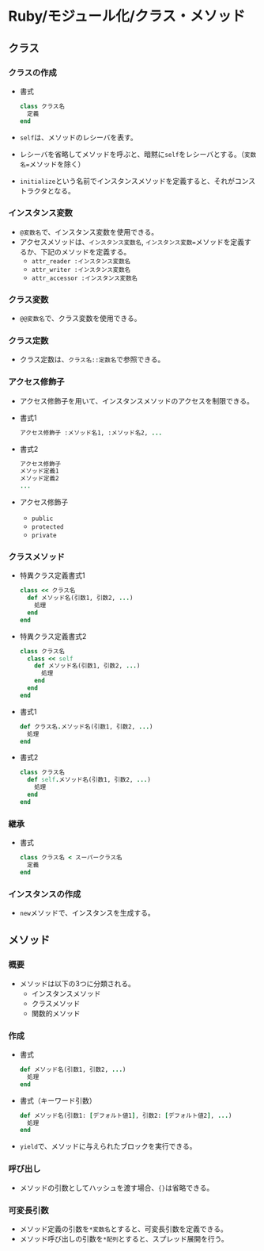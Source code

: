 # Ruby/モジュール化/クラス・メソッド

## クラス

### クラスの作成

- 書式

  ```ruby
  class クラス名
    定義
  end
  ```

- `self`は、メソッドのレシーバを表す。
- レシーバを省略してメソッドを呼ぶと、暗黙に`self`をレシーバとする。（`変数名=`メソッドを除く）

- `initialize`という名前でインスタンスメソッドを定義すると、それがコンストラクタとなる。

### インスタンス変数

- `@変数名`で、インスタンス変数を使用できる。
- アクセスメソッドは、`インスタンス変数名`, `インスタンス変数=`メソッドを定義するか、下記のメソッドを定義する。
  - `attr_reader :インスタンス変数名`
  - `attr_writer :インスタンス変数名`
  - `attr_accessor :インスタンス変数名`

### クラス変数

- `@@変数名`で、クラス変数を使用できる。

### クラス定数

- クラス定数は、`クラス名::定数名`で参照できる。

### アクセス修飾子

- アクセス修飾子を用いて、インスタンスメソッドのアクセスを制限できる。

- 書式1

  ```ruby
  アクセス修飾子 :メソッド名1, :メソッド名2, ...
  ```

- 書式2

  ```ruby
  アクセス修飾子
  メソッド定義1
  メソッド定義2
  ...
  ```

- アクセス修飾子
  - `public`
  - `protected`
  - `private`

### クラスメソッド

- 特異クラス定義書式1

  ```ruby
  class << クラス名
    def メソッド名(引数1, 引数2, ...)
      処理
    end
  end
  ```

- 特異クラス定義書式2

  ```ruby
  class クラス名
    class << self
      def メソッド名(引数1, 引数2, ...)
        処理
      end
    end
  end
  ```

- 書式1

  ```ruby
  def クラス名.メソッド名(引数1, 引数2, ...)
    処理
  end
  ```

- 書式2

  ```ruby
  class クラス名
    def self.メソッド名(引数1, 引数2, ...)
      処理
    end
  end
  ```

### 継承

- 書式

  ```ruby
  class クラス名 < スーパークラス名
    定義
  end
  ```

### インスタンスの作成

- `new`メソッドで、インスタンスを生成する。

## メソッド

### 概要

- メソッドは以下の3つに分類される。
  - インスタンスメソッド
  - クラスメソッド
  - 関数的メソッド

### 作成

- 書式

  ```ruby
  def メソッド名(引数1, 引数2, ...)
    処理
  end
  ```

- 書式（キーワード引数）

  ```ruby
  def メソッド名(引数1: [デフォルト値1], 引数2: [デフォルト値2], ...)
    処理
  end
  ```

- `yield`で、メソッドに与えられたブロックを実行できる。

### 呼び出し

- メソッドの引数としてハッシュを渡す場合、`{}`は省略できる。

### 可変長引数

- メソッド定義の引数を`*変数名`とすると、可変長引数を定義できる。
- メソッド呼び出しの引数を`*配列`とすると、スプレッド展開を行う。
